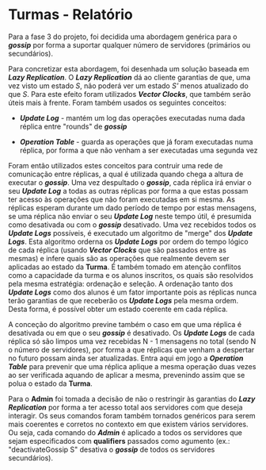 # Turmas - Relatório

Para a fase 3 do projeto, foi decidida uma abordagem genérica para o __*gossip*__ por forma a suportar qualquer número de servidores (primários ou secundários).

Para concretizar esta abordagem, foi desenhada um solução baseada em __*Lazy Replication*__. O __*Lazy Replication*__ dá ao cliente garantias de que, uma vez visto um estado *S*, não poderá ver um estado *S'* menos atualizado do que *S*. Para este efeito foram utilizados __*Vector Clocks*__, que também serão úteis mais à frente. Foram também usados os seguintes conceitos:

- __*Update Log*__ - mantém um log das operações executadas numa dada réplica entre "rounds" de __*gossip*__

- __*Operation Table*__ - guarda as operações que já foram executadas numa réplica, por forma a que não venham a ser executadas uma segunda vez

Foram então utilizados estes conceitos para contruir uma rede de comunicação entre réplicas, a qual é utilizada quando chega a altura de executar o __*gossip*__. Uma vez despultado o __*gossip*__, cada réplica irá enviar o seu __*Update Log*__ a todas as outras réplicas por forma a que estas possam ter acesso às operações que não foram executadas em si mesma. As réplicas esperam durante um dado período de tempo por estas mensagens, se uma réplica não enviar o seu __*Update Log*__ neste tempo útil, é presumida como desativada ou com o __*gossip*__ desativado. Uma vez recebidos todos os __*Update Logs*__ possíveis, é executado um algoritmo de "merge" dos __*Update Logs*__. Esta algoritmo orderna os __*Update Logs*__ por ordem do tempo lógico de cada réplica (usando __*Vector Clocks*__ que são passados entre as mesmas) e infere quais são as operações que realmente devem ser aplicadas ao estado da **Turma**. É também tomado em atenção conflitos como a capacidade da turma e os alunos inscritos, os quais são resolvidos pela mesma estratégia: ordenação e seleção. A ordenação tanto dos __*Update Logs*__ como dos alunos é um fator importante pois as réplicas nunca terão garantias de que receberão os __*Update Logs*__ pela mesma ordem. Desta forma, é possível obter um estado coerente em cada réplica.

A conceção do algoritmo previne também o caso em que uma réplica é desativada ou em que o seu __*gossip*__ é desativado. Os __*Update Logs*__ de cada réplica só são limpos uma vez recebidas N - 1 mensagens no total (sendo N o número de servidores), por forma a que réplicas que venham a despertar no futuro possam ainda ser atualizadas. Entra aqui em jogo a __*Operation Table*__ para prevenir que uma réplica aplique a mesma operação duas vezes ao ser verificada aquando de aplicar a mesma, prevenindo assim que se polua o estado da **Turma**.

Para o **Admin** foi tomada a decisão de não o restringir às garantias do __*Lazy Replication*__ por forma a ter acesso total aos servidores com que deseja interagir. Os seus comandos foram também tornados genéricos para serem mais coerentes e corretos no contexto em que existem vários servidores. Ou seja, cada comando do __*Admin*__ é aplicado a todos os servidores que sejam especificados com __qualifiers__ passados como agumento (ex.: "deactivateGossip S" desativa o __*gossip*__ de todos os servidores secundários).